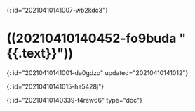{: id="20210410141007-wb2kdc3"}

# ((20210410140452-fo9buda "{{.text}}"))
{: id="20210410141001-da0gdzo" updated="20210410141012"}

{: id="20210410141015-ha5428j"}


{: id="20210410140339-t4rew66" type="doc"}
